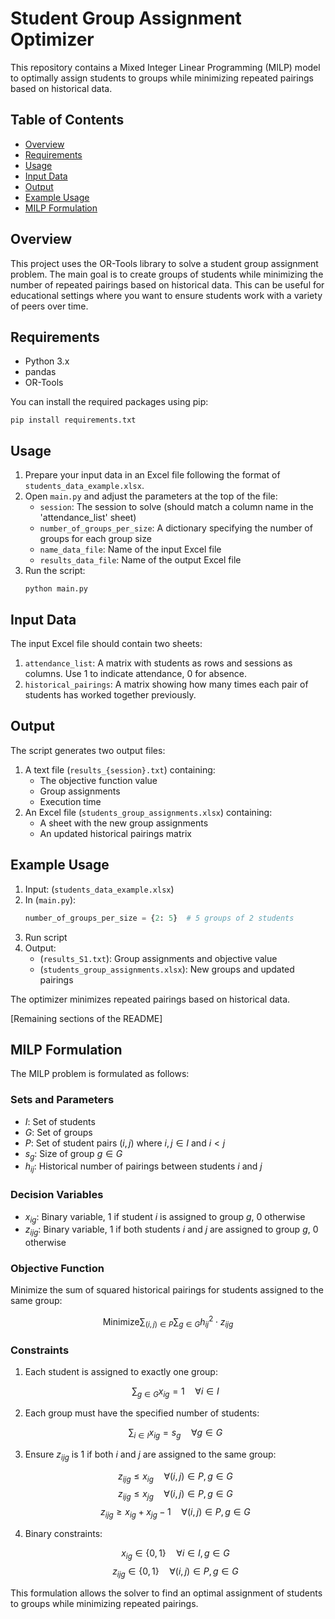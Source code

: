 # Student Group Assignment Optimizer

This repository contains a Mixed Integer Linear Programming (MILP) model to optimally assign students to groups while minimizing repeated pairings based on historical data.

## Table of Contents
- [Overview](#overview)
- [Requirements](#requirements)
- [Usage](#usage)
- [Input Data](#input-data)
- [Output](#output)
- [Example Usage](#example-usage)
- [MILP Formulation](#milp-formulation)

## Overview

This project uses the OR-Tools library to solve a student group assignment problem. The main goal is to create groups of students while minimizing the number of repeated pairings based on historical data. This can be useful for educational settings where you want to ensure students work with a variety of peers over time.

## Requirements

- Python 3.x
- pandas
- OR-Tools

You can install the required packages using pip:

```
pip install requirements.txt
```

## Usage

1. Prepare your input data in an Excel file following the format of `students_data_example.xlsx`.
2. Open `main.py` and adjust the parameters at the top of the file:
   - `session`: The session to solve (should match a column name in the 'attendance_list' sheet)
   - `number_of_groups_per_size`: A dictionary specifying the number of groups for each group size
   - `name_data_file`: Name of the input Excel file
   - `results_data_file`: Name of the output Excel file
3. Run the script:
   ```
   python main.py
   ```

## Input Data

The input Excel file should contain two sheets:

1. `attendance_list`: A matrix with students as rows and sessions as columns. Use 1 to indicate attendance, 0 for absence.
2. `historical_pairings`: A matrix showing how many times each pair of students has worked together previously.

## Output

The script generates two output files:

1. A text file (`results_{session}.txt`) containing:
   - The objective function value
   - Group assignments
   - Execution time
2. An Excel file (`students_group_assignments.xlsx`) containing:
   - A sheet with the new group assignments
   - An updated historical pairings matrix

## Example Usage

1. Input: (`students_data_example.xlsx`) 
2. In (`main.py`):
   ```python
   number_of_groups_per_size = {2: 5}  # 5 groups of 2 students
   ```
3. Run script
4. Output: 
   - (`results_S1.txt`): Group assignments and objective value
   - (`students_group_assignments.xlsx`): New groups and updated pairings

The optimizer minimizes repeated pairings based on historical data.

[Remaining sections of the README]

## MILP Formulation

The MILP problem is formulated as follows:

### Sets and Parameters

- $I$: Set of students
- $G$: Set of groups
- $P$: Set of student pairs $(i,j)$ where $i,j \in I$ and $i < j$
- $s_g$: Size of group $g \in G$
- $h_{ij}$: Historical number of pairings between students $i$ and $j$

### Decision Variables

- $x_{ig}$: Binary variable, 1 if student $i$ is assigned to group $g$, 0 otherwise
- $z_{ijg}$: Binary variable, 1 if both students $i$ and $j$ are assigned to group $g$, 0 otherwise

### Objective Function

Minimize the sum of squared historical pairings for students assigned to the same group:

$$
\text{Minimize} \sum_{(i,j) \in P} \sum_{g \in G} h_{ij}^2 \cdot z_{ijg}
$$

### Constraints

1. Each student is assigned to exactly one group:

   $$\sum_{g \in G} x_{ig} = 1 \quad \forall i \in I$$

2. Each group must have the specified number of students:

   $$\sum_{i \in I} x_{ig} = s_g \quad \forall g \in G$$

3. Ensure $z_{ijg}$ is 1 if both $i$ and $j$ are assigned to the same group:

   $$z_{ijg} \leq x_{ig} \quad \forall (i,j) \in P, g \in G$$
   $$z_{ijg} \leq x_{jg} \quad \forall (i,j) \in P, g \in G$$
   $$z_{ijg} \geq x_{ig} + x_{jg} - 1 \quad \forall (i,j) \in P, g \in G$$

4. Binary constraints:

   $$x_{ig} \in \{0,1\} \quad \forall i \in I, g \in G$$
   $$z_{ijg} \in \{0,1\} \quad \forall (i,j) \in P, g \in G$$

This formulation allows the solver to find an optimal assignment of students to groups while minimizing repeated pairings.
